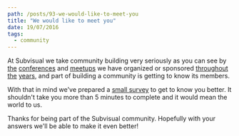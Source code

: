 ```yaml
---
path: /posts/93-we-would-like-to-meet-you
title: "We would like to meet you"
date: 19/07/2016
tags:
  - community
---
```


At Subvisual we take community building very seriously as you can see by
[the](http://mirrorconf.com/) [conferences](http://rubyconf.pt/) and
[meetups](http://www.meetup.com/bragajs/) we have organized or sponsored
[throughout](http://www.meetup.com/bragarb/)
[the](https://angel.co/lean-startup-meetup-minho)
[years](https://twitter.com/rubynorte), and part of building a community is
getting to know its members.

With that in mind we've prepared a [small survey](https://subvisual.typeform.com/to/T6Hchl) to get to know you better. It
shouldn't take you more than 5 minutes to complete and it would mean the world to us.

Thanks for being part of the Subvisual community. Hopefully with your answers
we'll be able to make it even better!

